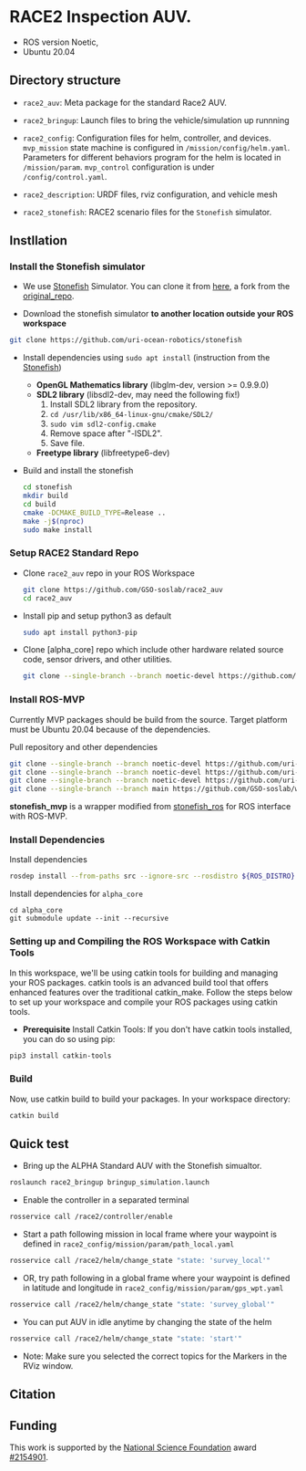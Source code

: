# RACE2 Inspection AUV.

- ROS version Noetic,
- Ubuntu 20.04

## Directory structure
- `race2_auv`: Meta package for the standard Race2 AUV.

- `race2_bringup`: Launch files to bring the vehicle/simulation up runnning

- `race2_config`: Configuration files for helm, controller, and devices. `mvp_mission` state machine is configured in `/mission/config/helm.yaml`. Parameters for different behaviors program for the helm is located in `/mission/param`. `mvp_control` configuration is under `/config/control.yaml`.

- `race2_description`: URDF files, rviz configuration, and vehicle mesh

- `race2_stonefish`: RACE2 scenario files for the `Stonefish` simulator.


## Instllation

### Install the Stonefish simulator
- We use [Stonefish](https://stonefish.readthedocs.io/en/latest/install.html) Simulator. You can clone it from [here](https://github.com/uri-ocean-robotics/stonefish), a fork from the [original_repo](https://github.com/patrykcieslak/stonefish).

- Download the stonefish simulator **to another location outside your ROS workspace**
```bash
git clone https://github.com/uri-ocean-robotics/stonefish
```

- Install dependencies using `sudo apt install` (instruction from the [Stonefish](https://github.com/patrykcieslak/stonefish))
    * **OpenGL Mathematics library** (libglm-dev, version >= 0.9.9.0)
    * **SDL2 library** (libsdl2-dev, may need the following fix!)
        1. Install SDL2 library from the repository.
        2. `cd /usr/lib/x86_64-linux-gnu/cmake/SDL2/`
        3. `sudo vim sdl2-config.cmake`
        4. Remove space after "-lSDL2".
        5. Save file.
    * **Freetype library** (libfreetype6-dev)

- Build and install the stonefish
    ```bash
    cd stonefish
    mkdir build
    cd build
    cmake -DCMAKE_BUILD_TYPE=Release ..
    make -j$(nproc)
    sudo make install
    ```


### Setup RACE2 Standard Repo
- Clone `race2_auv` repo in your ROS Workspace
    ```bash
    git clone https://github.com/GSO-soslab/race2_auv
    cd race2_auv
    ```

- Install pip and setup python3 as default
    ```bash
    sudo apt install python3-pip
    ```

- Clone [alpha_core] repo which include other hardware related source code, sensor drivers, and other utilities.

    ```bash
    git clone --single-branch --branch noetic-devel https://github.com/uri-ocean-robotics/alpha_core.git
    ```

### Install ROS-MVP 
Currently MVP packages should be build from the source.
Target platform must be Ubuntu 20.04 because of the dependencies.

Pull repository and other dependencies
```bash
git clone --single-branch --branch noetic-devel https://github.com/uri-ocean-robotics/mvp_msgs
git clone --single-branch --branch noetic-devel https://github.com/uri-ocean-robotics/mvp_control
git clone --single-branch --branch noetic-devel https://github.com/uri-ocean-robotics/mvp_mission
git clone --single-branch --branch main https://github.com/GSO-soslab/world_of_stonefish.git
```
**stonefish_mvp** is a wrapper modified from [stonefish_ros](https://github.com/patrykcieslak/stonefish_ros) for ROS interface with ROS-MVP.

### Install Dependencies

Install dependencies
```bash
rosdep install --from-paths src --ignore-src --rosdistro ${ROS_DISTRO} -y
```
Install dependencies for `alpha_core`
```
cd alpha_core
git submodule update --init --recursive
```

### Setting up and Compiling the ROS Workspace with Catkin Tools

In this workspace, we'll be using catkin tools for building and managing your ROS packages. catkin tools is an advanced build tool that offers enhanced features over the traditional catkin_make. Follow the steps below to set up your workspace and compile your ROS packages using catkin tools.

* **Prerequisite**
Install Catkin Tools: If you don't have catkin tools installed, you can do so using pip:

```bash
pip3 install catkin-tools
```
### Build

Now, use catkin build to build your packages. In your workspace directory:

```bash
catkin build
```

## Quick test
- Bring up the ALPHA Standard AUV with the Stonefish simualtor.

```bash
roslaunch race2_bringup bringup_simulation.launch
```

- Enable the controller in a separated terminal
```bash
rosservice call /race2/controller/enable
```

- Start a path following mission in local frame where your waypoint is defined in `race2_config/mission/param/path_local.yaml`

```bash
rosservice call /race2/helm/change_state "state: 'survey_local'"
```

- OR, try path following in a global frame where your waypoint is defined in latitude and longitude in `race2_config/mission/param/gps_wpt.yaml`

```bash
rosservice call /race2/helm/change_state "state: 'survey_global'"
```

- You can put AUV in idle anytime by changing the state of the helm

```bash
rosservice call /race2/helm/change_state "state: 'start'"
```

- Note: Make sure you selected the correct topics for the Markers in the RViz window.


## Citation



## Funding
This work is supported by the [National Science Foundation](https://www.nsf.gov/) award [#2154901](https://www.nsf.gov/awardsearch/showAward?AWD_ID=2154901&HistoricalAwards=false).
